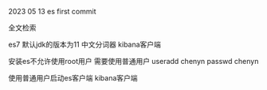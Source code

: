 2023 05 13 es first commit

全文检索

es7 默认jdk的版本为11 中文分词器   kibana客户端

安装es不允许使用root用户 需要使用普通用户
useradd chenyn
passwd chenyn

 使用普通用户启动es客户端 kibana客户端
